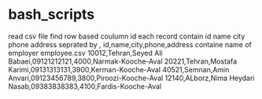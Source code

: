 # bash_scripts
read csv file 
find row based coulumn id 
each record contain id name city phone address seprated by , 
id,name,city,phone,address
containe name of employer
employee.csv
10012,Tehran,Seyed Ali Babaei,09121212121,4000,Narmak-Kooche-Aval
20221,Tehran,Mostafa Karimi,09131313131,3900,Kerman-Kooche-Aval
40521,Semnan,Amin Anvari,09123456789,3800,Piroozi-Kooche-Aval
12140,ALborz,Nima Heydari Nasab,09383838383,4100,Fardis-Kooche-Aval
